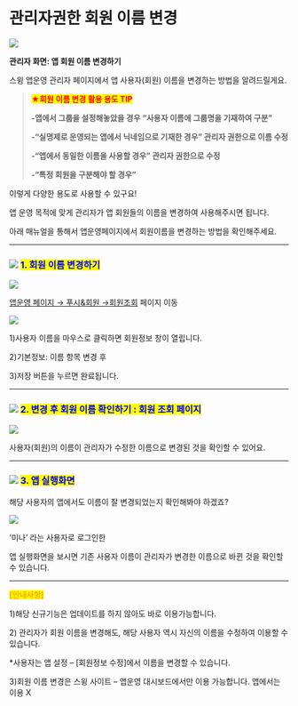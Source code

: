 # 관리자권한 회원 이름 변경

![](https://wp.swing2app.co.kr/wp-content/uploads/2019/04/%EA%B4%80%EB%A6%AC%EC%9E%90%ED%99%94%EB%A9%B4%ED%9A%8C%EC%9B%90%EC%9D%B4%EB%A6%84%EC%88%98%EC%A0%95-%EC%A0%9C%EB%AA%A9.png)

**관리자 화면: 앱 회원 이름 변경하기**

스윙 앱운영 관리자 페이지에서 앱 사용자(회원) 이름을 변경하는 방법을 알려드릴게요.

> <mark style="color:red;">**★회원 이름 변경 활용 용도 TIP**</mark>
>
> **-앱에서 그룹을 설정해놓았을 경우 “사용자 이름에 그룹명을 기재하여 구분”**
>
> **-“실명제로 운영되는 앱에서 닉네임으로 기재한 경우” 관리자 권한으로 이름 수정**
>
> **-“앱에서 동일한 이름을 사용할 경우” 관리자 권한으로 수정**
>
> **-“특정 회원을 구분해야 할 경우”**

이렇게 다양한 용도로 사용할 수 있구요!

앱 운영 목적에 맞게 관리자가 앱 회원들의 이름을 변경하여 사용해주시면 됩니다.

아래 매뉴얼을 통해서 앱운영페이지에서 회원이름을 변경하는 방법을 확인해주세요.

***

### <mark style="color:blue;"></mark>![](https://wp.swing2app.co.kr/wp-content/uploads/2020/04/%EB%8B%A8%EB%9D%BD1-1.png) <mark style="color:blue;">**1. 회원 이름 변경하기**</mark>

![](https://wp.swing2app.co.kr/wp-content/uploads/2018/10/%ED%9A%8C%EC%9B%90%EC%A1%B0%ED%9A%8C.png)

[앱운영 페이지 → 푸시&회원 →회원조회](https://www.swing2app.co.kr/view/member\_list) 페이지 이동

![](https://wp.swing2app.co.kr/wp-content/uploads/2019/04/%ED%9A%8C%EC%9B%90%EC%9D%B4%EB%A6%84%EB%B3%80%EA%B2%BD\_20.07.png)

1\)사용자 이름을  마우스로 클릭하면 회원정보 창이 열립니다.

2\)기본정보: 이름 항목 변경 후&#x20;

3\)저장 버튼을 누르면 완료됩니다.

***

### <mark style="color:blue;"></mark>![](https://wp.swing2app.co.kr/wp-content/uploads/2020/04/%EB%8B%A8%EB%9D%BD1-1.png) <mark style="color:blue;">**2. 변경 후 회원 이름 확인하기 : 회원 조회 페이지**</mark>

![](https://wp.swing2app.co.kr/wp-content/uploads/2019/04/%ED%9A%8C%EC%9B%90%EC%A1%B0%ED%9A%8C-%EC%9D%B4%EB%A6%84%EB%B3%80%EA%B2%BD2.png)

사용자(회원)의 이름이 관리자가 수정한 이름으로 변경된 것을 확인할 수 있어요.

***

### <mark style="color:blue;"></mark>![](https://wp.swing2app.co.kr/wp-content/uploads/2020/04/%EB%8B%A8%EB%9D%BD1-1.png) <mark style="color:blue;">**3. 앱 실행화면**</mark>

해당 사용자의 앱에서도 이름이 잘 변경되었는지 확인해봐야 하겠죠?

![](https://wp.swing2app.co.kr/wp-content/uploads/2019/04/%ED%9A%8C%EC%9B%90%EC%9D%B4%EB%A6%84%EB%B3%80%EA%B2%BD2-1.png)

‘미나’ 라는 사용자로 로그인한

앱 실행화면을 보시면 기존 사용자 이름이 관리자가 변경한 이름으로 바뀐 것을 확인할 수 있습니다.

***

<mark style="color:orange;">**\[안내사항]**</mark>

1\)해당 신규기능은 업데이트를 하지 않아도 바로 이용가능합니다.

2\) 관리자가 회원 이름을 변경해도, 해당 사용자 역시 자신의 이름을 수정하여 이용할 수 있습니다.

\*사용자는 앱 설정 – \[회원정보 수정]에서 이름을 변경할 수 있습니다.

3\)회원 이름 변경은 스윙 사이트 – 앱운영 대시보드에서만 이용 가능합니다. 앱에서는 이용 X
